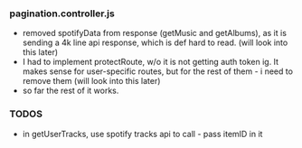 ###  pagination.controller.js
- removed spotifyData from response (getMusic and getAlbums), as it is sending a 4k line api response, which is def hard to read. (will look into this later)
- I had to implement protectRoute, w/o it is not getting auth token ig. It makes sense for user-specific routes, but for the rest of them - i need to remove them (will look into this later)
- so far the rest of it works.


### TODOS
- in getUserTracks, use spotify tracks api to call - pass itemID in it